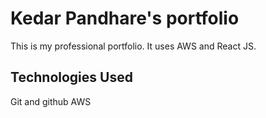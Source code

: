 # Kedar Pandhare's portfolio

This is my professional portfolio. It uses AWS and React JS.

## Technologies Used
Git and github
AWS 
